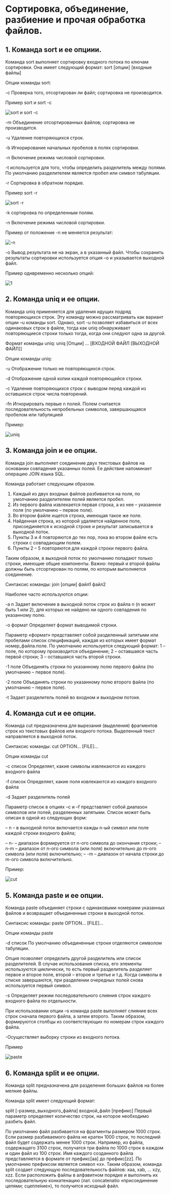 # Сортировка, объединение, разбиение и прочая обработка файлов.

## 1. Команда sort и ее опциии.

Команда sort выполняет сортировку входного потока по ключам сортировки. Она имеет следующий формат: sort [опции] [входные файлы] 

Опции команды sort: 

-c Проверка того, отсортирован ли файл; сортировка не производится. 

Пример sort и sort -c

![sort и sort -c](https://sun9-53.userapi.com/impg/3G4UIs5X6wikYA0NRjgVlILs895Bc4_2RCNOOA/CHBawLg3SiY.jpg?size=452x343&quality=95&sign=03090ea475622fd1007c814f36d23163&type=album)

-m Объединение отсортированных файлов; сортировка не производится. 

-u Удаление повторяющихся строк. 

-b Игнорирование начальных пробелов в полях сортировки. 

-n Включение режима числовой сортировки. 

-t используется для того, чтобы определить разделитель между полями. По умолчанию разделителем является пробел или символ табуляции. 

-r Сортировка в обратном порядке. 

Пример sort -r

![sort -r](https://sun9-48.userapi.com/impg/LGtFjI0Ok6n9jhXUCR_I0dMxltIaj_DiUq95fg/3giwPitFF-g.jpg?size=426x329&quality=95&sign=8d52d59faece6816b0ef3b7412987dbf&type=album)

-k сортировка по определенным полям. 

-n Включение режима числовой сортировки. 

Пример от положение -n не меняется результат: 

![-n](https://sun9-25.userapi.com/impg/xAzve9KRb62mpSPnATt1d8sYIahsuU4jxyYy7A/nxNKcl49gMs.jpg?size=511x342&quality=95&sign=88bdb0459ba8c382254b164015597b46&type=album)

-o Вывод результата не на экран, а в указанный файл. 
Чтобы сохранить результаты сортировки используется опция –o и указывается выходной файл. 

Пример однвременно несколько опций: 

![1](https://sun9-71.userapi.com/impg/awBTnc0CJPr3f9mmxwRt8rPN-IXZjZS1pUHwgg/sM5DD1-U2OY.jpg?size=512x350&quality=95&sign=7ae289860bf52a3b2c4d4f9d3ff8ae72&type=albumrl) 

## 2. Команда uniq и ее опции. 

Команда uniq применяется для удаления идущих подряд повторяющихся строк. Эту команду можно рассматривать как вариант опции –u команды sort. 
Однако, sort -u позволяет избавиться от всех одинаковых строк в файле, тогда как uniq обнаруживает повторяющиеся строки только тогда, когда они следуют одна за другой.

Формат команды uniq: uniq [Опции] ... [ВХОДНОЙ ФАЙЛ [ВЫХОДНОЙ ФАЙЛ]]

Опции команды uniq: 

-u Отображение только не повторяющихся строк.

-d Отображение одной копии каждой повторяющейся строки.

-c Удаление повторяющихся строк с выводом перед каждой из оставшихся строк числа повторений. 

-fn Игнорировать первые n полей. Полем считается последовательность непробельных символов, завершающаяся пробелом или табуляцией

Пример: 

![uniq](https://sun9-17.userapi.com/impg/6lwq0zF289AE1WVvdyaWPa1scyIV39R3sOyAIQ/4Z_HDlNIrjo.jpg?size=569x522&quality=95&sign=f927affbde4f59dfd57855ca0a2379ca&type=album)

## 3. Команда join и ее опции. 

Команда join выполняет соединение двух текстовых файлов на основании совпадения указанных полей. Ее действие напоминает операцию JOIN языка SQL. 

Команда работает следующим образом.

1) Каждый из двух входных файлов разбивается на поля, по умолчанию разделителем полей является пробел.
2) Из первого файла извлекается первая строка, а из нее – указанное поля (по умолчанию – первое поле).
3) Во втором файле ищется строка, имеющая такое же поле.
4) Найденная строка, из которой удаляется найденное поле, присоединяется к исходной строке и результат записывается в выходной поток.
5) Пункты 3 и 4 повторяются до тех пор, пока во втором файле есть строки с совпадающим полем.
6) Пункты 2 – 5 повторяются для каждой строки первого файла.

Таким образом, в выходной поток по умолчанию попадают только строки, имеющие общие компоненты. 
Важно: первый и второй файлы должны быть отсортирован по полям, по которым выполняется соединение.

Синтаксис команды: join [опции] файл1 файл2 

Наиболее часто используются опции: 

-a n Задает включение в выходной поток строк из файла n (n может быть 1 или 2), для которых не найдено ни одного совпадения по указанному полю.

-o формат Определяет формат выводимой строки. 

Параметр «формат» представляет собой разделенный запятыми или пробелами список спецификаций, каждая из которых имеет формат номер_файла.поле. 
По умолчанию используется следующий формат: 1 – поле, по которому производится объединение; 2 –  оставшаяся часть первой строки; 3 – оставшаяся часть второй строки.

-1 поле Объединять строки по указанному полю первого файла (по умолчанию – первое поле).

-2 поле Объединять строки по указанному полю второго файла (по умолчанию – первое поле).

-t Задает разделитель полей во входном и выходном потоке.

## 4. Команда cut и ее опции. 

Команда cut предназначена для вырезания (выделения) фрагментов строк из текстовых файлов или входного потока. Выделенный текст направляется в выходной поток. 

Синтаксис команды: cut OPTION... [FILE]... 

Опции команды cut

-c список Определяет, какие символы извлекаются из каждого входного файла

-f список Определяет, какие поля извлекаются из каждого входного файла

-d Задает разделитель полей 

Параметр список в опциях –c и –f представляет собой диапазон символов или полей, разделенных запятыми. 
Список может быть описан в одной из следующих форм: 

– n – в выходной поток включается кажды n-ый символ или поле каждой строки входного файла;

– n- – диапазон формируется от n-ого символа до окончания строки;
– n-m – диапазон от n-ого символа (или поля) включительно до m-ого символа (или поля) включительно;
– -m – диапазон от начала строки до m-ого символа включительно. 

Пример: 

![cut](https://sun9-49.userapi.com/impg/dysBvmAIxCaA_VErxEYrOK7_M4-BUsO9tMQF3g/4iGkSkJFss8.jpg?size=556x385&quality=95&sign=d2d37c95634c829bbbe6eb502d65f26f&type=album)

## 5. Команда paste и ее опции. 

Команда paste объединяет строки с одинаковыми номерами указанных файлов и возвращает объединенные строки в выходной поток.

Синтаксис команды: paste OPTION... [FILE]...

Опции команды paste 

-d список По умолчанию объединенные строки отделяются символом табуляции. 

Опция позволяет определить другой разделитель или список разделителей. В случае использования списка, его элементы используются циклически, то есть первый разделитель разделяет первое и второе поле, второй – второе и третье и т.д. Когда символы в списке завершаются, при разделении очередных полей снова используется первый символ.

-s Определяет режим последовательного слияния строк каждого входного файла по отдельности. 

При использовании опции –s команда paste выполняет слияние всех строк сначала первого файла, а затем второго. Таким образом, формируются столбцы из соответствующих по номерам строк каждого файла.

-Осуществляет выборку строки из входного потока. 

Пример

![paste](https://sun9-30.userapi.com/impg/0KeTyMMYCgilRcAQEh0l2hzPD-jmLLdZREwKVQ/P0S1qSXQyyE.jpg?size=564x547&quality=95&sign=10b0850feb8f4a990b3472601dcbd955&type=album)

## 6. Команда split и ее опции. 

Команда split предназначена для разделения больших файлов на более мелкие файлы. 

Команда split имеет следующий формат:

split [-размер_выходного_файла] входной_файл [префикс]
Первый параметр определяет количество строк, на которое необходимо разбить файл.

По умолчанию файл разбивается на фрагменты размером 1000 строк. Если размер разбиваемого файла не кратен 1000 строк, то последний файл будет содержать менее 1000 строк.
Например, из файла, содержащего 3100 строк, получатся три файла по 1000 строк в каждом и один файл из 100 строк. Имя каждого созданного файла представляется в формате от префикс[aa] до префикс[zz]. 
По умолчанию префиксом является символ «x». 
Таким образом, команда split создает следующую последовательность файлов: xaa, xab, ... xzy, xzz.
Если расположить файлы в алфавитном порядке и выполнить их последовательную конкатенацию (лат. concatenatio «присоединение цепями; сцепле́ние»), то получится исходный файл. 
